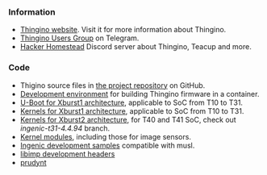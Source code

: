 ### Information

- [Thingino website](https://thingino.com/). Visit it for more information about Thingino.
- [Thingino Users Group](https://t.me/thingino) on Telegram.
- [Hacker Homestead](https://discord.gg/gFc9jR2eXV) Discord server about Thingino, Teacup and more.

### Code

- Thigino source files in [the project repository](https://github.com/themactep/thingino-firmware) on GitHub.
- [Development environment](https://github.com/themactep/docker-worker) for building Thingino firmware in a container.
- [U-Boot for Xburst1 architecture](https://github.com/gtxaspec/u-boot-ingenic), applicable to SoC from T10 to T31.
- [Kernels for Xburst1 architecture](https://github.com/gtxaspec/openipc_linux/tree/ingenic-t31), applicable to SoC from T10 to T31.
- [Kernels for Xburst2 architecture](https://github.com/gtxaspec/openipc_linux/tree/ingenic-t31-4.4.94), for T40 and T41 SoC, check out _ingenic-t31-4.4.94_ branch.
- [Kernel modules](https://github.com/themactep/ingenic-sdk), including those for image sensors.
- [Ingenic development samples](https://github.com/gtxaspec/libimp-samples-musl) compatible with musl.
- [libimp development headers](https://github.com/gtxaspec/ingenic-headers)
- [prudynt](https://github.com/gtxaspec/prudynt-t)
